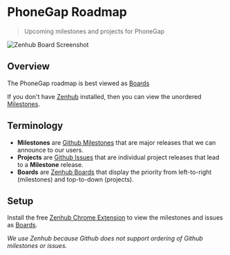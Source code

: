 # PhoneGap Roadmap

> Upcoming milestones and projects for PhoneGap

![Zenhub Board Screenshot][screenshot]

## Overview

The PhoneGap roadmap is best viewed as [Boards][boards]

If you don't have [Zenhub][zenhub] installed, then you can view the unordered [Milestones][milestones].

## Terminology

- **Milestones** are [Github Milestones][milestones] that are major releases that we can announce to our users.
- **Projects** are [Github Issues][issues] that are individual project releases that lead to a **Milestone** release.
- **Boards** are [Zenhub Boards][boards] that display the priority from left-to-right (milestones) and top-to-down (projects).

## Setup

Install the free [Zenhub Chrome Extension][zenhub] to view the milestones and issues as [Boards][boards].

_We use Zenhub because Github does not support ordering of Github milestones or issues._

[screenshot]: https://raw.githubusercontent.com/mwbrooks/phonegap-roadmap/master/screenshot.png
[boards]: https://github.com/mwbrooks/phonegap-roadmap#boards
[milestones]: https://github.com/mwbrooks/phonegap-roadmap/milestones
[issues]: https://github.com/mwbrooks/phonegap-roadmap/issues
[zenhub]: https://www.zenhub.io/
